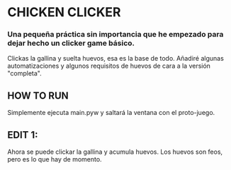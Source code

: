 # CHICKEN CLICKER
### Una pequeña práctica sin importancia que he empezado para dejar hecho un clicker game básico.

Clickas la gallina y suelta huevos, esa es la base de todo. Añadiré algunas automatizaciones y algunos requisitos de huevos de cara a la versión "completa".

## HOW TO RUN
Simplemente ejecuta main.pyw y saltará la ventana con el proto-juego.

## EDIT 1:
Ahora se puede clickar la gallina y acumula huevos. Los huevos son feos, pero es lo que hay de momento.
